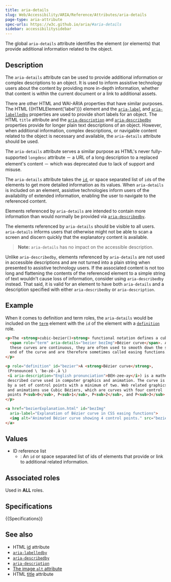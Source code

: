 ```yaml
---
title: aria-details
slug: Web/Accessibility/ARIA/Reference/Attributes/aria-details
page-type: aria-attribute
spec-urls: https://w3c.github.io/aria/#aria-details
sidebar: accessibilitysidebar
---
```


The global `aria-details` attribute identifies the element (or elements) that provide additional information related to the object.

## Description

The `aria-details` attribute can be used to provide additional information or complex descriptions to an object. It is used to inform assistive technology users about the content by providing more in-depth information, whether that content is within the current document or a link to additional assets.

There are other HTML and WAI-ARIA properties that have similar purposes. The HTML {{HTMLElement('label')}} element and the [`aria-label`](/en-US/docs/Web/Accessibility/ARIA/Reference/Attributes/aria-label) and [`aria-labelledby`](/en-US/docs/Web/Accessibility/ARIA/Reference/Attributes/aria-labelledby) properties are used to provide short labels for an object. The HTML `title` attribute and the [`aria-description`](/en-US/docs/Web/Accessibility/ARIA/Reference/Attributes/aria-description) and [`aria-describedby`](/en-US/docs/Web/Accessibility/ARIA/Reference/Attributes/aria-describedby) properties provide for longer plain text descriptions of an object. However, when additional information, complex descriptions, or navigable content related to the object is necessary and available, the `aria-details` attribute should be used.

The `aria-details` attribute serves a similar purpose as HTML's never fully-supported `longdesc` attribute － a URL of a long description to a replaced element's content － which was deprecated due to lack of support and misuse.

The `aria-details` attribute takes the [`id`](/en-US/docs/Web/HTML/Global_attributes/id), or space separated list of `id`s of the elements to get more detailed information as its values. When `aria-details` is included on an element, assistive technologies inform users of the availability of extended information, enabling the user to navigate to the referenced content.

Elements referenced by `aria-details` are intended to contain more information than would normally be provided via [`aria-describedby`](/en-US/docs/Web/Accessibility/ARIA/Reference/Attributes/aria-describedby).

The elements referenced by `aria-details` should be visible to all users. `aria-details` informs users that otherwise might not be able to scan a screen and discern quickly that the explanatory content is available.

> **Note:** `aria-details` has no impact on the accessible description.

Unlike `aria-describedby`, elements referenced by `aria-details` are not used in accessible descriptions and are not turned into a plain string when presented to assistive technology users. If the associated content is not too long and flattening the contents of the referenced element to a simple string of text wouldn't cause loss of information, consider using `aria-describedby` instead. That said, it is valid for an element to have both `aria-details` and a description specified with either `aria-describedby` or `aria-description`.

## Example

When it comes to definition and term roles, the `aria-details` would be included on the [`term`](/en-US/docs/Web/Accessibility/ARIA/Roles/term_role) element with the `id` of the element with a [`definition`](/en-US/docs/Web/Accessibility/ARIA/Roles/definition_role) role.

```html
<p>The <strong>cubic-bezier()<strong> functional notation defines a cubic
  <span role="term" aria-details="bezier bezImg">Bézier curve</span>. As
  these curves are continuous, they are often used to smooth down the start and
  end of the curve and are therefore sometimes called easing functions.
</p>

<p role="definition" id="bezier">A <strong>Bézier curve</strong>,
 (Pronounced \ ˈbe-zē-ˌā \)
 <i aria-description="English pronunciation">BEH-zee-ay</i>) is a mathematically
 described curve used in computer graphics and animation. The curve is defined
 by a set of control points with a minimum of two. Web related graphics
 and animations use Cubic Béziers, which are curves with four control
 points P<sub>0</sub>, P<sub>1</sub>, P<sub>2</sub>, and P<sub>3</sub>.
</p>

<a href="bezierExplanation.html" id="bezImg"
  aria-label="Explanation of Bézier curve in CSS easing functions">
  <img alt="Animated Bézier curve showing 4 control points." src="bezier.gif">
</a>
```

## Values

- ID reference list
  - : An `id` or space separated list of ids of elements that provide or link to additional related information.

## Associated roles

Used in **ALL** roles.

## Specifications

{{Specifications}}

## See also

- HTML [id](/en-US/docs/Web/HTML/Global_attributes/id) attribute
- [`aria-labelledby`](/en-US/docs/Web/Accessibility/ARIA/Reference/Attributes/aria-labelledby)
- [`aria-describedby`](/en-US/docs/Web/Accessibility/ARIA/Reference/Attributes/aria-describedby)
- [`aria-description`](/en-US/docs/Web/Accessibility/ARIA/Reference/Attributes/aria-description)
- [The image `alt` attribute](/en-US/docs/Web/API/HTMLImageElement/alt)
- HTML [title](/en-US/docs/Web/HTML/Global_attributes/title) attribute
